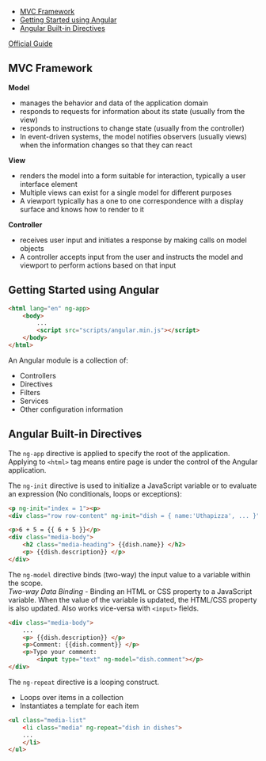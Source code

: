 <!-- TOC depthTo:6 orderedList:false -->

- [MVC Framework](#mvc-framework)
- [Getting Started using Angular](#getting-started-using-angular)
- [Angular Built-in Directives](#angular-built-in-directives)

<!-- /TOC -->

[Official Guide](https://docs.angularjs.org/guide)


## MVC Framework

**Model**
- manages the behavior and data of the application domain
- responds to requests for information about its state (usually from the view)
- responds to instructions to change state (usually from the controller)
- In event-driven systems, the model notifies observers (usually views) when the information changes so that they can react

**View**
- renders the model into a form suitable for interaction, typically a user interface element 
- Multiple views can exist for a single model for different purposes
- A viewport typically has a one to one correspondence with a display surface and knows how to render to it

**Controller**
- receives user input and initiates a response by making calls on model objects
- A controller accepts input from the user and instructs the model and viewport to perform actions based on that input


## Getting Started using Angular

``` html
<html lang="en" ng-app>
    <body>
        ...
        <script src="scripts/angular.min.js"></script>
    </body>
</html>
```

An Angular module is a collection of:

- Controllers
- Directives
- Filters
- Services
- Other configuration information


## Angular Built-in Directives

The `ng-app` directive is applied to specify the root of the application.  
Applying to `<html>` tag means entire page is under the control of the Angular application.

The `ng-init` directive is used to initialize a JavaScript variable or to evaluate an expression (No conditionals, loops or exceptions):

``` html
<p ng-init="index = 1"><p>
<div class="row row-content" ng-init="dish = { name:'Uthapizza', ... }"></div>
```

``` html
<p>6 + 5 = {{ 6 + 5 }}</p>
<div class="media-body">
    <h2	class="media-heading"> {{dish.name}} </h2>
    <p> {{dish.description}} </p>
</div>
```

The `ng-model` directive binds (two-way) the input value to a variable within the scope.  
*Two-way Data Binding* - Binding an HTML or CSS property to a JavaScript variable. When the value of the variable is updated, the HTML/CSS property is also updated. Also works vice-versa with `<input>` fields.

``` html
<div class="media-body">
    ...
    <p> {{dish.description}} </p>
    <p>Comment: {{dish.comment}} </p>
    <p>Type your comment:
        <input type="text" ng-model="dish.comment"></p>
</div>
```

The	`ng-repeat` directive is a looping construct.
- Loops over items in a collection
- Instantiates a template for each item

``` html
<ul class="media-list"
    <li class="media" ng-repeat="dish in dishes">
    ...
    </li>
</ul>
```